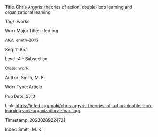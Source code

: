 Title:  Chris Argyris: theories of action, double-loop learning and organizational learning

Tags:   works

Work Major Title: infed.org

AKA:    smith-2013

Seq:    11.85.1

Level:  4 - Subsection

Class:  work

Author: Smith, M. K.

Work Type: Article

Pub Date: 2013

Link:   https://infed.org/mobi/chris-argyris-theories-of-action-double-loop-learning-and-organizational-learning/

Timestamp: 20230209224721

Index:  Smith, M. K.; 

